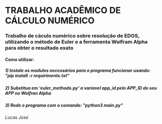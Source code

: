 # TRABALHO ACADÊMICO DE CÁLCULO NUMÉRICO

### Trabalho de cáculo numérico sobre resolução de EDOS, utilizando o método de Euler e a ferramenta Wolfram Alpha para obter o resultado exato

#### Como utilizar:
##### 1) Instale os modulos necessários para o programa funcionar usando: "pip install -r requiriments.txt"
##### 2) Substitua em 'euler_methods.py' a variavel app_id pelo APP_ID do seu APP no Wolfran Alpha
##### 3) Rode o programa com o comando: "python3 main.py"

###### Lucas José